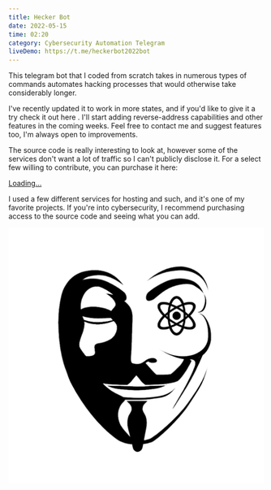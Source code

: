 ```yaml
---
title: Hecker Bot
date: 2022-05-15
time: 02:20
category: Cybersecurity Automation Telegram
liveDemo: https://t.me/heckerbot2022bot
---
```

<script>  
import Link from '$lib/components/Link.svelte'
</script>
<div class="linkBtn">
This telegram bot that I coded from scratch takes in numerous types of commands automates hacking processes that would otherwise take considerably longer. 

I've recently updated it to work in more states, and if you'd like to give it a try check it out <Link href='https://t.me/heckerbot2022bot'>here</Link> . I'll start adding reverse-address capabilities and other features in the coming weeks. Feel free to <Link href='/contact'>contact me</Link> and suggest features too, I'm always open to improvements.

The source code is really interesting to look at, however some of the services don't want a lot of traffic so I can't publicly disclose it. For a select few willing to contribute, you can purchase it here:
<div class="gumroad-product-embed"><a href="https://grahamzemel.gumroad.com/l/HeckerBot">Loading...</a></div>

I used a few different services for hosting and such, and it's one of my favorite projects. If you're into cybersecurity, I recommend purchasing access to the source code and seeing what you can add. 

![heckerbot](./heckerbot.png)
</div>